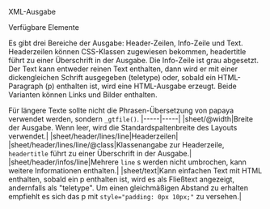 
XML-Ausgabe

Verfügbare Elemente

Es gibt drei Bereiche der Ausgabe: Header-Zeilen, Info-Zeile und Text. Headerzeilen können CSS-Klassen zugewiesen bekommen, headertitle führt zu einer Überschrift in der Ausgabe. Die Info-Zeile ist grau abgesetzt. Der Text kann entweder reinen Text enthalten, dann wird er mit einer dickengleichen Schrift ausgegeben (teletype) oder, sobald ein HTML-Paragraph (p) enthalten ist, wird eine HTML-Ausgabe erzeugt. Beide Varianten können Links und Bilder enthalten.

Für längere Texte sollte nicht die Phrasen-Übersetzung von papaya verwendet werden, sondern `_gtfile()`.
|-----|-----|
|sheet/@width|Breite der Ausgabe. Wenn leer, wird die Standardspaltenbreite des Layouts verwendet.|
|sheet/header/lines/line|Headerzeilen|
|sheet/header/lines/line/@class|Klassenangabe zur Headerzeile, `headertitle` führt zu einer Überschrift in der Ausgabe.|
|sheet/header/infos/line|Mehrere `line` s werden nicht umbrochen, kann weitere Informationen enthalten.|
|sheet/text|Kann einfachen Text mit HTML enthalten, sobald ein p enthalten ist, wird es als Fließtext angezeigt, andernfalls als "teletype". Um einen gleichmäßigen Abstand zu erhalten empfiehlt es sich das p mit `style="padding: 0px 10px;"` zu versehen.|

